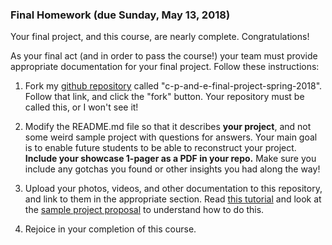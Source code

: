 ### Final Homework (due Sunday, May 13, 2018)

Your final project, and this course, are nearly complete. Congratulations!

As your final act (and in order to pass the course!) your team must provide appropriate documentation for your final project. Follow these instructions:

1. Fork my [github repository](https://github.com/zamfi/c-p-and-e-final-project-spring-2018) called "c-p-and-e-final-project-spring-2018". Follow that link, and click the "fork" button. Your repository must be called this, or I won't see it!

2. Modify the README.md file so that it describes **your project**, and not some weird sample project with questions for answers. Your main goal is to enable future students to be able to reconstruct your project. **Include your showcase 1-pager as a PDF in your repo.** Make sure you include any gotchas you found or other insights you had along the way!

3. Upload your photos, videos, and other documentation to this repository, and link to them in the appropriate section. Read [this tutorial](https://help.github.com/articles/markdown-basics/) and look at the [sample project proposal](sample-proposal.md) to understand how to do this.

4. Rejoice in your completion of this course.

